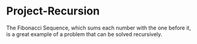# Project-Recursion
The Fibonacci Sequence, which sums each number with the one before it, is a great example of a problem that can be solved recursively.
